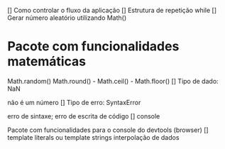 [] Como controlar o fluxo da aplicação
[] Estrutura de repetição while
[] Gerar número aleatório utilizando Math()

# Pacote com funcionalidades matemáticas

Math.random()
Math.round() - Math.ceil() - Math.floor()
[] Tipo de dado: NaN

não é um número
[] Tipo de erro: SyntaxError

erro de sintaxe; erro de escrita de código
[] console

Pacote com funcionalidades para o console do devtools (browser)
[] template literals ou template strings
interpolação de dados